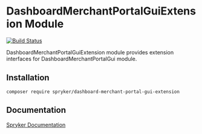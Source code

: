 # DashboardMerchantPortalGuiExtension Module
[![Build Status](https://travis-ci.org/spryker/dashboard-merchant-portal-gui-extension.svg)](https://travis-ci.org/spryker/dashboard-merchant-portal-gui-extension)

DashboardMerchantPortalGuiExtension module provides extension interfaces for DashboardMerchantPortalGui module.

## Installation

```
composer require spryker/dashboard-merchant-portal-gui-extension
```

## Documentation

[Spryker Documentation](https://documentation.spryker.com/module_guide/overview.htm)
